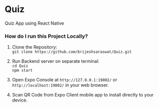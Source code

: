 # Quiz
Quiz App using React Native
### How do I run this Project Locally?

1. Clone the Repository:<br>
```git clone https://github.com/brijeshsaraswat/Quiz.git```<br>

2. Run Backend server on separate terminal:<br>
```cd Quiz```<br>
```npm start```<br>

3. Open Expo Console at ```http://127.0.0.1:19002/``` or ```http://localhost:19002/``` in your web browser.<br>

4. Scan QR Code from Expo Client mobile app to install directly to your device.
